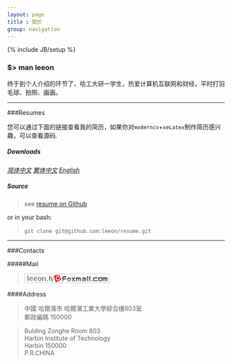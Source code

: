 ```yaml
---
layout: page
title : 關於
group: navigation
---
```

{% include JB/setup %}

### $> man leeon

终于到个人介绍的环节了，哈工大研一学生，热爱计算机互联网和财经，平时打羽毛球、拍照、画画。


-------------------------

###Resumes

您可以通过下面的链接查看我的简历，如果你对`moderncv`+`xeLatex`制作简历感兴趣，可以查看源码.

##### Downloads

*[简体中文](resume/leeon-cn.pdf)* 
*[繁体中文](resume/leeon-zh.pdf)* 
*[English](resume/leeon-en.pdf)*

##### Source

> see [resume on Github](https://github.com/leeon/resume)

or in your bash:

> `git clone git@github.com:leeon/resume.git`

----------

###Contacts

#####Mail

> <img src="/assets/images/icons/foxmail.gif" alt="mail">

####Address

<blockquote>
<p>
中國 哈爾濱市 哈爾濱工業大學綜合樓803室
<br>
郵政編碼 150000
</p>
</blockquote>

<blockquote>
<p>
Bulding Zonghe Room 803
<br>
Harbin Institute of Technology
<br>
Harbin 150000
<br>
P.R.CHINA
</p>
</blockquote>

